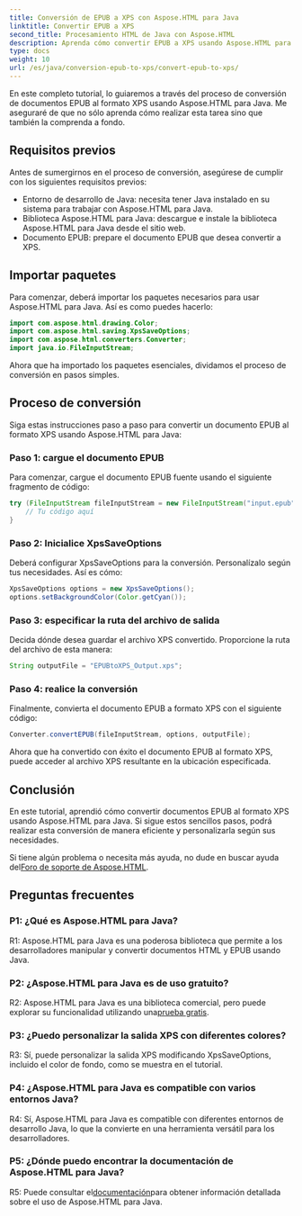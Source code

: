 ```yaml
---
title: Conversión de EPUB a XPS con Aspose.HTML para Java
linktitle: Convertir EPUB a XPS
second_title: Procesamiento HTML de Java con Aspose.HTML
description: Aprenda cómo convertir EPUB a XPS usando Aspose.HTML para Java. Guía paso a paso con ejemplos de código. Explore las capacidades de Aspose.HTML.
type: docs
weight: 10
url: /es/java/conversion-epub-to-xps/convert-epub-to-xps/
---
```

En este completo tutorial, lo guiaremos a través del proceso de conversión de documentos EPUB al formato XPS usando Aspose.HTML para Java. Me aseguraré de que no sólo aprenda cómo realizar esta tarea sino que también la comprenda a fondo. 

## Requisitos previos

Antes de sumergirnos en el proceso de conversión, asegúrese de cumplir con los siguientes requisitos previos:

- Entorno de desarrollo de Java: necesita tener Java instalado en su sistema para trabajar con Aspose.HTML para Java.
- Biblioteca Aspose.HTML para Java: descargue e instale la biblioteca Aspose.HTML para Java desde el sitio web.
- Documento EPUB: prepare el documento EPUB que desea convertir a XPS.

## Importar paquetes

Para comenzar, deberá importar los paquetes necesarios para usar Aspose.HTML para Java. Así es como puedes hacerlo:

```java
import com.aspose.html.drawing.Color;
import com.aspose.html.saving.XpsSaveOptions;
import com.aspose.html.converters.Converter;
import java.io.FileInputStream;
```

Ahora que ha importado los paquetes esenciales, dividamos el proceso de conversión en pasos simples.

## Proceso de conversión

Siga estas instrucciones paso a paso para convertir un documento EPUB al formato XPS usando Aspose.HTML para Java:

### Paso 1: cargue el documento EPUB

Para comenzar, cargue el documento EPUB fuente usando el siguiente fragmento de código:

```java
try (FileInputStream fileInputStream = new FileInputStream("input.epub")) {
    // Tu código aquí
}
```

### Paso 2: Inicialice XpsSaveOptions

Deberá configurar XpsSaveOptions para la conversión. Personalízalo según tus necesidades. Así es cómo:

```java
XpsSaveOptions options = new XpsSaveOptions();
options.setBackgroundColor(Color.getCyan());
```

### Paso 3: especificar la ruta del archivo de salida

Decida dónde desea guardar el archivo XPS convertido. Proporcione la ruta del archivo de esta manera:

```java
String outputFile = "EPUBtoXPS_Output.xps";
```

### Paso 4: realice la conversión

Finalmente, convierta el documento EPUB a formato XPS con el siguiente código:

```java
Converter.convertEPUB(fileInputStream, options, outputFile);
```

Ahora que ha convertido con éxito el documento EPUB al formato XPS, puede acceder al archivo XPS resultante en la ubicación especificada.

## Conclusión

En este tutorial, aprendió cómo convertir documentos EPUB al formato XPS usando Aspose.HTML para Java. Si sigue estos sencillos pasos, podrá realizar esta conversión de manera eficiente y personalizarla según sus necesidades.

 Si tiene algún problema o necesita más ayuda, no dude en buscar ayuda del[Foro de soporte de Aspose.HTML](https://forum.aspose.com/).

## Preguntas frecuentes

### P1: ¿Qué es Aspose.HTML para Java?

R1: Aspose.HTML para Java es una poderosa biblioteca que permite a los desarrolladores manipular y convertir documentos HTML y EPUB usando Java.

### P2: ¿Aspose.HTML para Java es de uso gratuito?

 R2: Aspose.HTML para Java es una biblioteca comercial, pero puede explorar su funcionalidad utilizando una[prueba gratis](https://releases.aspose.com/).

### P3: ¿Puedo personalizar la salida XPS con diferentes colores?

R3: Sí, puede personalizar la salida XPS modificando XpsSaveOptions, incluido el color de fondo, como se muestra en el tutorial.

### P4: ¿Aspose.HTML para Java es compatible con varios entornos Java?

R4: Sí, Aspose.HTML para Java es compatible con diferentes entornos de desarrollo Java, lo que la convierte en una herramienta versátil para los desarrolladores.

### P5: ¿Dónde puedo encontrar la documentación de Aspose.HTML para Java?

 R5: Puede consultar el[documentación](https://reference.aspose.com/html/java/)para obtener información detallada sobre el uso de Aspose.HTML para Java.